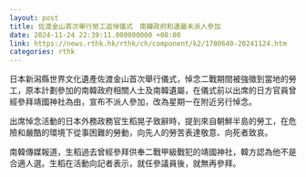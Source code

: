 ```yaml
---
layout: post
title: 佐渡金山首次舉行勞工追悼儀式　南韓政府和遺屬未派人參加
date: 2024-11-24 22:39:11.000000000 +08:00
link: https://news.rthk.hk/rthk/ch/component/k2/1780640-20241124.htm
categories: rthk
---
```


日本新潟縣世界文化遺產佐渡金山首次舉行儀式，悼念二戰期間被強徵到當地的勞工，原本計劃參加的南韓政府相關人士及南韓遺屬，在儀式前以出席的日方官員曾經參拜靖國神社為由，宣布不派人參加，改為星期一在附近另行悼念。

出席悼念活動的日本外務政務官生稻晃子致辭時，提到來自朝鮮半島的勞工，在危險和嚴酷的環境下從事困難的勞動，向先人的勞苦表達敬意、向死者致哀。

南韓傳媒報道，生稻過去曾經參拜供奉二戰甲級戰犯的靖國神社，韓方認為他不是合適人選。生稻在活動向記者表示，就任參議員後，就無再參拜。
